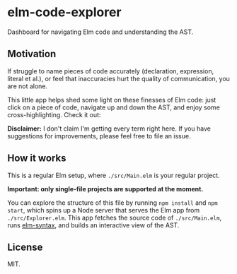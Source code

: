 # elm-code-explorer

Dashboard for navigating Elm code and understanding the AST.

## Motivation

If struggle to name pieces of code accurately (declaration, expression, literal et al.), or feel that inaccuracies hurt the quality of communication, you are not alone.

This little app helps shed some light on these finesses of Elm code: just click on a piece of code, navigate up and down the AST, and enjoy some cross-highlighting. Check it out:

**Disclaimer:** I don't claim I'm getting every term right here. If you have suggestions for improvements, please feel free to file an issue.

## How it works

This is a regular Elm setup, where `./src/Main.elm` is your regular project.

**Important: only single-file projects are supported at the moment.**

You can explore the structure of this file by running `npm install` and `npm start`, which spins up a Node server that serves the Elm app from `./src/Explorer.elm`. This app fetches the source code of `./src/Main.elm`, runs [elm-syntax](https://package.elm-lang.org/packages/stil4m/elm-syntax/latest/), and builds an interactive view of the AST.

## License

MIT.
